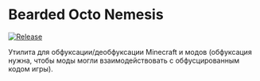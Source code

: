 # Bearded Octo Nemesis

[![Release](https://jitpack.io/v/TheAndrey/BON.svg)](https://jitpack.io/#TheAndrey/BON)

Утилита для обфуксации/деобфуксации Minecraft и модов (обфуксация нужна, чтобы моды могли взаимодействовать с обфусцированным кодом игры).
